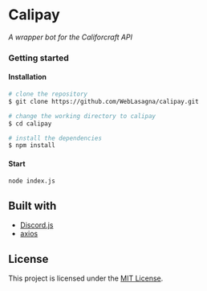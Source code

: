 # Calipay

_A wrapper bot for the Califorcraft API_

### Getting started

#### Installation

```bash
# clone the repository
$ git clone https://github.com/WebLasagna/calipay.git

# change the working directory to calipay
$ cd calipay

# install the dependencies
$ npm install
```

#### Start

```bash
node index.js
```

## Built with

- [Discord.js](https://github.com/discordjs/discord.js)
- [axios](https://github.com/axios/axios)

## License

This project is licensed under the [MIT License](https://github.com/WebLasagna/calipay/blob/master/LICENSE).